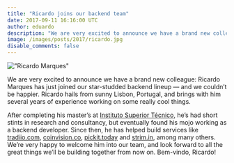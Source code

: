 ```yaml
---
title: "Ricardo joins our backend team"
date: 2017-09-11 16:16:00 UTC
author: eduardo
description: "We are very excited to announce we have a brand new colleague: Ricardo Marques has just joined our star-studded backend lineup — and we couldn’t be happier."
image: /images/posts/2017/ricardo.jpg
disable_comments: false
---
```


!["Ricardo Marques"](/images/posts/2017/ricardo.jpg)

We are very excited to announce we have a brand new colleague: Ricardo Marques has just joined our star-studded backend lineup — and we couldn’t be happier. Ricardo hails from sunny Lisbon, Portugal, and brings with him several years of experience working on some really cool things.

After completing his master’s at [Instituto Superior Técnico](https://tecnico.ulisboa.pt/en/), he’s had short stints in research and consultancy, but eventually found his mojo working as a backend developer. Since then, he has helped build services like [tradiio.com](http://tradiio.com), [coinvision.co](http://coinvision.co), [pickit.today](http://pickit.today) and [strim.in](http://strim.in), among many others. We’re very happy to welcome him into our team, and look forward to all the great things we’ll be building together from now on. Bem-vindo, Ricardo!
